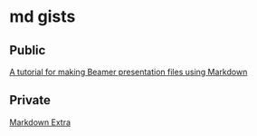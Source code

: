 # md gists

## Public

[A tutorial for making  Beamer presentation files using Markdown](https://gist.github.com/fdd4ebc65e172db7345b266c8283fde4)   

## Private

[Markdown Extra](https://gist.github.com/bb4d75ca5fe82657e5a682ca0affbcfd)   
